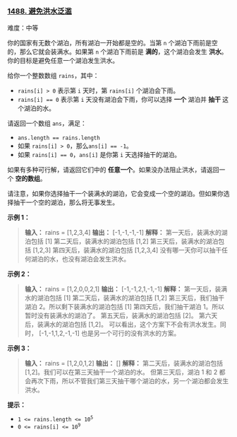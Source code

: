 ### [1488\. 避免洪水泛滥](https://leetcode.cn/problems/avoid-flood-in-the-city/)

难度：中等

你的国家有无数个湖泊，所有湖泊一开始都是空的。当第 `n` 个湖泊下雨前是空的，那么它就会装满水。如果第 `n` 个湖泊下雨前是 **满的**，这个湖泊会发生 **洪水**。你的目标是避免任意一个湖泊发生洪水。

给你一个整数数组 `rains`，其中：

- `rains[i] > 0` 表示第 `i` 天时，第 `rains[i]` 个湖泊会下雨。
- `rains[i] == 0` 表示第 `i` 天没有湖泊会下雨，你可以选择 **一个** 湖泊并 **抽干** 这个湖泊的水。

请返回一个数组 `ans`，满足：

- `ans.length == rains.length`
- 如果 `rains[i] > 0`，那么`ans[i] == -1`。
- 如果 `rains[i] == 0`，`ans[i]` 是你第 `i` 天选择抽干的湖泊。

如果有多种可行解，请返回它们中的 **任意一个**。如果没办法阻止洪水，请返回一个 **空的数组**。

请注意，如果你选择抽干一个装满水的湖泊，它会变成一个空的湖泊。但如果你选择抽干一个空的湖泊，那么将无事发生。

**示例 1：**

> **输入：** rains = [1,2,3,4]
> **输出：** [-1,-1,-1,-1]
> **解释：** 第一天后，装满水的湖泊包括 [1]
> 第二天后，装满水的湖泊包括 [1,2]
> 第三天后，装满水的湖泊包括 [1,2,3]
> 第四天后，装满水的湖泊包括 [1,2,3,4]
> 没有哪一天你可以抽干任何湖泊的水，也没有湖泊会发生洪水。

**示例 2：**

> **输入：** rains = [1,2,0,0,2,1]
> **输出：** [-1,-1,2,1,-1,-1]
> **解释：** 第一天后，装满水的湖泊包括 [1]
> 第二天后，装满水的湖泊包括 [1,2]
> 第三天后，我们抽干湖泊 2。所以剩下装满水的湖泊包括 [1]
> 第四天后，我们抽干湖泊 1。所以暂时没有装满水的湖泊了。
> 第五天后，装满水的湖泊包括 [2]。
> 第六天后，装满水的湖泊包括 [1,2]。
> 可以看出，这个方案下不会有洪水发生。同时， [-1,-1,1,2,-1,-1] 也是另一个可行的没有洪水的方案。

**示例 3：**

> **输入：** rains = [1,2,0,1,2]
> **输出：** []
> **解释：** 第二天后，装满水的湖泊包括 [1,2]。我们可以在第三天抽干一个湖泊的水。
> 但第三天后，湖泊 1 和 2 都会再次下雨，所以不管我们第三天抽干哪个湖泊的水，另一个湖泊都会发生洪水。

**提示：**

- <code>1 <= rains.length <= 10<sup>5</sup></code>
- <code>0 <= rains[i] <= 10<sup>9</sup></code>
